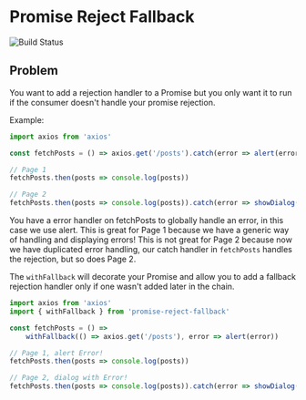 # Promise Reject Fallback

![Build Status](https://travis-ci.org/OzairP/promise-reject-fallback.svg?branch=master)

## Problem

You want to add a rejection handler to a Promise but you only want it to run if the consumer
doesn't handle your promise rejection.

Example:

```typescript
import axios from 'axios'

const fetchPosts = () => axios.get('/posts').catch(error => alert(error))

// Page 1
fetchPosts.then(posts => console.log(posts))

// Page 2
fetchPosts.then(posts => console.log(posts)).catch(error => showDialog(error))
```

You have a error handler on fetchPosts to globally handle an error, in this case we use alert.
This is great for Page 1 because we have a generic way of handling and displaying errors!
This is not great for Page 2 because now we have duplicated error handling, our catch handler
in `fetchPosts` handles the rejection, but so does Page 2.

The `withFallback` will decorate your Promise and allow you to add a fallback rejection handler
only if one wasn't added later in the chain.

```typescript
import axios from 'axios'
import { withFallback } from 'promise-reject-fallback'

const fetchPosts = () =>
	withFallback(() => axios.get('/posts'), error => alert(error))

// Page 1, alert Error!
fetchPosts.then(posts => console.log(posts))

// Page 2, dialog with Error!
fetchPosts.then(posts => console.log(posts)).catch(error => showDialog(error))
```
